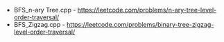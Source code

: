 - BFS_n-ary Tree.cpp - https://leetcode.com/problems/n-ary-tree-level-order-traversal/
- BFS_Zigzag.cpp - https://leetcode.com/problems/binary-tree-zigzag-level-order-traversal/
